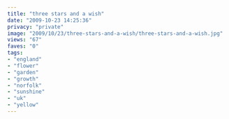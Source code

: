 ```yaml
---
title: "three stars and a wish"
date: "2009-10-23 14:25:36"
privacy: "private"
image: "2009/10/23/three-stars-and-a-wish/three-stars-and-a-wish.jpg"
views: "67"
faves: "0"
tags:
- "england"
- "flower"
- "garden"
- "growth"
- "norfolk"
- "sunshine"
- "uk"
- "yellow"
---
```

<a href="http://www.phillprice.com/2009/10/24/three-stars-and-a-wish" rel="nofollow"></a>
